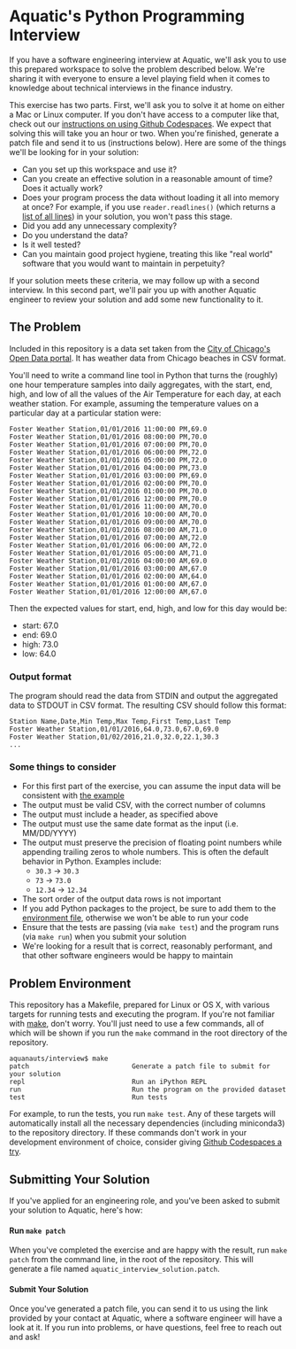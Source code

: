 # Aquatic's Python Programming Interview

If you have a software engineering interview at Aquatic, we'll ask you to use this prepared workspace to solve the problem described below. We're sharing it with everyone to ensure a level playing field when it comes to knowledge about technical interviews in the finance industry.

This exercise has two parts. First, we'll ask you to solve it at home on either a Mac or Linux computer. If you don't have access to a computer like that, check out our [instructions on using Github Codespaces](CODESPACES.md). We expect that solving this will take you an hour or two. When you're finished, generate a patch file and send it to us (instructions below). Here are some of the things we'll be looking for in your solution:

  * Can you set up this workspace and use it?
  * Can you create an effective solution in a reasonable amount of time? Does it actually work?
  * Does your program process the data without loading it all into memory at once? For example, if you use `reader.readlines()` (which returns a [list of all lines](https://docs.python.org/3/library/io.html#io.IOBase.readlines)) in your solution, you won't pass this stage.
  * Did you add any unnecessary complexity?
  * Do you understand the data?
  * Is it well tested?
  * Can you maintain good project hygiene, treating this like "real world" software that you would want to maintain in perpetuity?

If your solution meets these criteria, we may follow up with a second interview. In this second part, we'll pair you up with another Aquatic engineer to review your solution and add some new functionality to it. 

## The Problem

Included in this repository is a data set taken from the [City of Chicago's Open Data portal](https://data.cityofchicago.org/). It has weather data from Chicago beaches in CSV format.

You'll need to write a command line tool in Python that turns the (roughly) one hour temperature samples into daily aggregates, with the start, end, high, and low of all the values of the Air Temperature for each day, at each weather station. For example, assuming the temperature values on a particular day at a particular station were:

```
Foster Weather Station,01/01/2016 11:00:00 PM,69.0
Foster Weather Station,01/01/2016 08:00:00 PM,70.0
Foster Weather Station,01/01/2016 07:00:00 PM,70.0
Foster Weather Station,01/01/2016 06:00:00 PM,72.0
Foster Weather Station,01/01/2016 05:00:00 PM,72.0
Foster Weather Station,01/01/2016 04:00:00 PM,73.0
Foster Weather Station,01/01/2016 03:00:00 PM,69.0
Foster Weather Station,01/01/2016 02:00:00 PM,70.0
Foster Weather Station,01/01/2016 01:00:00 PM,70.0
Foster Weather Station,01/01/2016 12:00:00 PM,70.0
Foster Weather Station,01/01/2016 11:00:00 AM,70.0
Foster Weather Station,01/01/2016 10:00:00 AM,70.0
Foster Weather Station,01/01/2016 09:00:00 AM,70.0
Foster Weather Station,01/01/2016 08:00:00 AM,71.0
Foster Weather Station,01/01/2016 07:00:00 AM,72.0
Foster Weather Station,01/01/2016 06:00:00 AM,72.0
Foster Weather Station,01/01/2016 05:00:00 AM,71.0
Foster Weather Station,01/01/2016 04:00:00 AM,69.0
Foster Weather Station,01/01/2016 03:00:00 AM,67.0
Foster Weather Station,01/01/2016 02:00:00 AM,64.0
Foster Weather Station,01/01/2016 01:00:00 AM,67.0
Foster Weather Station,01/01/2016 12:00:00 AM,67.0
```

Then the expected values for start, end, high, and low for this day would be:

* start: 67.0
* end: 69.0
* high: 73.0
* low: 64.0

### Output format

The program should read the data from STDIN and output the aggregated data to STDOUT in CSV format. The resulting CSV should follow this format:

```
Station Name,Date,Min Temp,Max Temp,First Temp,Last Temp
Foster Weather Station,01/01/2016,64.0,73.0,67.0,69.0
Foster Weather Station,01/02/2016,21.0,32.0,22.1,30.3
...
```

### Some things to consider
* For this first part of the exercise, you can assume the input data will be consistent with [the example](https://github.com/aquanauts/python_interview/blob/master/data/chicago_beach_weather.csv)
* The output must be valid CSV, with the correct number of columns
* The output must include a header, as specified above
* The output must use the same date format as the input (i.e. MM/DD/YYYY)
* The output must preserve the precision of floating point numbers while appending trailing zeros to whole numbers. This is often the default behavior in Python. Examples include:
    * `30.3` -> `30.3`
    * `73` -> `73.0`
    * `12.34` -> `12.34`
* The sort order of the output data rows is not important
* If you add Python packages to the project, be sure to add them to the [environment file](https://github.com/aquanauts/python_interview/blob/master/environment.yml), otherwise we won't be able to run your code
* Ensure that the tests are passing (via `make test`) and the program runs (via `make run`) when you submit your solution
* We're looking for a result that is correct, reasonably performant, and that other software engineers would be happy to maintain

## Problem Environment

This repository has a Makefile, prepared for Linux or OS X, with various targets for running tests and executing the program. If you're not familiar with [make](http://matt.might.net/articles/intro-to-make/), don't worry. You'll just need to use a few commands, all of which will be shown if you run the `make` command in the root directory of the repository.

```
aquanauts/interview$ make
patch                          Generate a patch file to submit for your solution
repl                           Run an iPython REPL
run                            Run the program on the provided dataset
test                           Run tests
```

For example, to run the tests, you run `make test`. Any of these targets will automatically install all the necessary dependencies (including miniconda3) to the repository directory. If these commands don't work in your development environment of choice, consider giving [Github Codespaces a try](CODESPACES.md).

## Submitting Your Solution

If you've applied for an engineering role, and you've been asked to submit your solution to Aquatic, here's how:

#### Run `make patch`

When you've completed the exercise and are happy with the result, run `make patch` from the command line, in the root of the repository. This will generate a file named `aquatic_interview_solution.patch`.

#### Submit Your Solution

Once you've generated a patch file, you can send it to us using the link provided by your contact at Aquatic, where a software engineer will have a look at it. If you run into problems, or have questions, feel free to reach out and ask!

